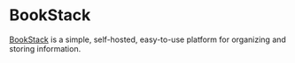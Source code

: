 # BookStack

[BookStack](https://www.bookstackapp.com/) is a simple, self-hosted, easy-to-use platform for organizing and storing information.
